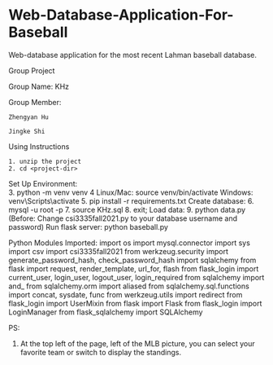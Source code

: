 # Web-Database-Application-For-Baseball
Web-database application for the most recent Lahman baseball database.

Group Project

Group Name: KHz

Group Member:

    Zhengyan Hu
    
    Jingke Shi
    

Using Instructions

    1. unzip the project
    2. cd <project-dir>
Set Up Environment:\
    3. python -m venv venv
    4  Linux/Mac: source venv/bin/activate 
        Windows: venv\Scripts\activate
    5. pip install -r requirements.txt
Create database:
    6. mysql -u root -p
    7. source KHz.sql
    8. exit;
Load data: 
    9. python data.py
    (Before: Change csi3335fall2021.py to your database username and password)
Run flask server:
    python baseball.py
    

Python Modules Imported:
import os
import mysql.connector
import sys
import csv
import csi3335fall2021
from werkzeug.security import generate_password_hash, check_password_hash
import sqlalchemy
from flask import request, render_template, url_for, flash
from flask_login import current_user, login_user, logout_user, login_required
from sqlalchemy import and_
from sqlalchemy.orm import aliased
from sqlalchemy.sql.functions import concat, sysdate, func
from werkzeug.utils import redirect
from flask_login import UserMixin
from flask import Flask
from flask_login import LoginManager
from flask_sqlalchemy import SQLAlchemy

PS: 
1. At the top left of the page, left of the MLB picture, you can select your favorite team or switch to display the standings.



